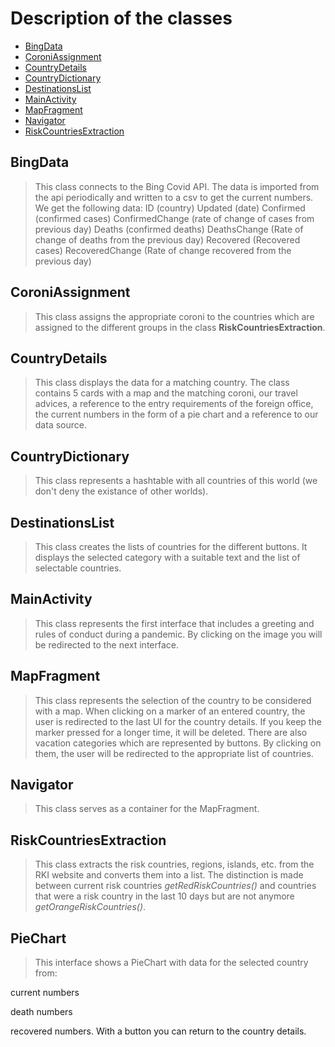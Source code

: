 # Description of the classes

- [BingData](classes.md#BingData)
- [CoroniAssignment](classes.md#CoroniAssignment)
- [CountryDetails](classes.md#CountryDetails)
- [CountryDictionary](classes.md#CountryDictionary)
- [DestinationsList](classes.md#DestinationsList)
- [MainActivity](classes.md#MainActivity)
- [MapFragment](classes.md#MapFragment)
- [Navigator](classes.md#Navigator)
- [RiskCountriesExtraction](classes.md#RiskCountriesExtraction)

## BingData

>This class connects to the Bing Covid API. The data is imported from the api periodically and written to a csv to get the current numbers.
 We get the following data:
 ID (country)
 Updated (date)
 Confirmed (confirmed cases)
 ConfirmedChange (rate of change of cases from previous day)
 Deaths (confirmed deaths)
 DeathsChange (Rate of change of deaths from the previous day)
 Recovered (Recovered cases)
 RecoveredChange (Rate of change recovered from the previous day)


## CoroniAssignment

>This class assigns the appropriate coroni to the countries which are assigned to the different groups in the class **RiskCountriesExtraction**.


## CountryDetails

>This class displays the data for a matching country.
 The class contains 5 cards with
 a map and the matching coroni,
 our travel advices,
 a reference to the entry requirements of the foreign office,
 the current numbers in the form of a pie chart and
 a reference to our data source.


## CountryDictionary

>This class represents a hashtable with all countries of this world (we don't deny the existance of other worlds).


## DestinationsList

>This class creates the lists of countries for the different buttons.
 It displays the selected category with a suitable text and the list of selectable countries.


## MainActivity

>This class represents the first interface that includes a greeting and rules of conduct during a pandemic.
 By clicking on the image you will be redirected to the next interface.


## MapFragment

>This class represents the selection of the country to be considered with a map.
 When clicking on a marker of an entered country, the user is redirected to the last UI for the country details. If you keep the marker pressed for a longer time, it will be deleted.
 There are also vacation categories which are represented by buttons.
 By clicking on them, the user will be redirected to the appropriate list of countries.


## Navigator

>This class serves as a container for the MapFragment.


## RiskCountriesExtraction

>This class extracts the risk countries, regions, islands, etc. from the RKI website and converts them into a list.
 The distinction is made between current risk countries *getRedRiskCountries()* and countries that were a risk country in
 the last 10 days but are not anymore *getOrangeRiskCountries()*.


## PieChart

>This interface shows a PieChart with data for the selected country from:

current numbers

death numbers

recovered numbers. With a button you can return to the country details.


